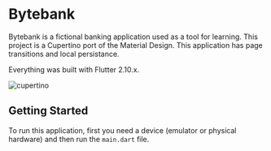 # Bytebank

Bytebank is a fictional banking application used as a tool for learning. This project is a Cupertino port of the Material Design. This application has page transitions and local persistance.

Everything was built with Flutter 2.10.x.

![cupertino](https://user-images.githubusercontent.com/22684176/166262602-07df1d8b-a23a-4a52-9aba-e43a2d55e302.gif)

## Getting Started

To run this application, first you need a device (emulator or physical hardware) and then run the `main.dart` file.
